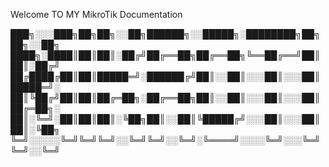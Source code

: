 Welcome TO MY MikroTik Documentation

███╗░░░███╗██╗██╗░░██╗██████╗░░█████╗░████████╗██╗██╗░░██╗
████╗░████║██║██║░██╔╝██╔══██╗██╔══██╗╚══██╔══╝██║██║░██╔╝
██╔████╔██║██║█████═╝░██████╔╝██║░░██║░░░██║░░░██║█████═╝░
██║╚██╔╝██║██║██╔═██╗░██╔══██╗██║░░██║░░░██║░░░██║██╔═██╗░
██║░╚═╝░██║██║██║░╚██╗██║░░██║╚█████╔╝░░░██║░░░██║██║░╚██╗
╚═╝░░░░░╚═╝╚═╝╚═╝░░╚═╝╚═╝░░╚═╝░╚════╝░░░░╚═╝░░░╚═╝╚═╝░░╚═╝
